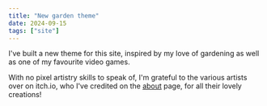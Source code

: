```yaml
---
title: "New garden theme"
date: 2024-09-15
tags: ["site"]
---
```


I've built a new theme for this site, inspired by my love of gardening as well as one of my favourite video games.

<!--more-->
With no pixel artistry skills to speak of, I'm grateful to the various artists over on itch.io, who I've credited on the [about](/about) page, for all their lovely creations! 

